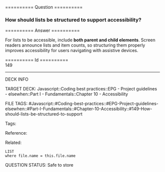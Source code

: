 ========== Question ==========  

### How should lists be structured to support accessibility?  

========== Answer ==========  

For lists to be accessible, include **both parent and child elements**. Screen readers announce lists and item counts, so structuring them properly improves accessibility for users navigating with assistive devices.

========== Id ==========  
149

---

DECK INFO

TARGET DECK: Javascript::Coding best practices::EPG - Project guidelines - elsewhen::Part I - Fundamentals::Chapter 10 - Accessibility

FILE TAGS: #Javascript::#Coding-best-practices::#EPG-Project-guidelines-elsewhen::#Part-I-Fundamentals::#Chapter-10-Accessibility::#149-How-should-lists-be-structured-to-support

Tags:

Reference:

Related:

```dataview
LIST
where file.name = this.file.name
```

QUESTION STATUS: Safe to store
